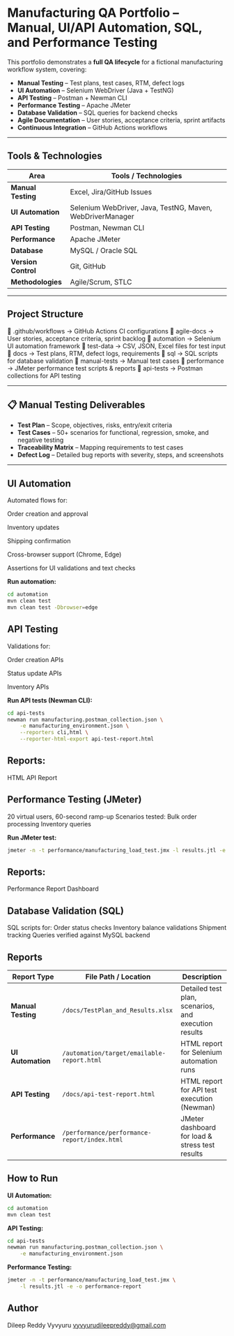 # Manufacturing QA Portfolio – Manual, UI/API Automation, SQL, and Performance Testing

This portfolio demonstrates a **full QA lifecycle** for a fictional manufacturing workflow system, covering:

- **Manual Testing** – Test plans, test cases, RTM, defect logs
- **UI Automation** – Selenium WebDriver (Java + TestNG)
- **API Testing** – Postman + Newman CLI
- **Performance Testing** – Apache JMeter
- **Database Validation** – SQL queries for backend checks
- **Agile Documentation** – User stories, acceptance criteria, sprint artifacts
- **Continuous Integration** – GitHub Actions workflows

---

## Tools & Technologies

| Area                 | Tools / Technologies |
|----------------------|----------------------|
| **Manual Testing**   | Excel, Jira/GitHub Issues |
| **UI Automation**    | Selenium WebDriver, Java, TestNG, Maven, WebDriverManager |
| **API Testing**      | Postman, Newman CLI |
| **Performance**      | Apache JMeter |
| **Database**         | MySQL / Oracle SQL |
| **Version Control**  | Git, GitHub |
| **Methodologies**    | Agile/Scrum, STLC |

---

## Project Structure
📂 .github/workflows     → GitHub Actions CI configurations
📂 agile-docs            → User stories, acceptance criteria, sprint backlog
📂 automation            → Selenium UI automation framework
📂 test-data              → CSV, JSON, Excel files for test input
📂 docs                   → Test plans, RTM, defect logs, requirements
📂 sql                    → SQL scripts for database validation
📂 manual-tests           → Manual test cases
📂 performance            → JMeter performance test scripts & reports
📂 api-tests              → Postman collections for API testing


---

## 📋 Manual Testing Deliverables

- **Test Plan** – Scope, objectives, risks, entry/exit criteria
- **Test Cases** – 50+ scenarios for functional, regression, smoke, and negative testing
- **Traceability Matrix** – Mapping requirements to test cases
- **Defect Log** – Detailed bug reports with severity, steps, and screenshots

---

## UI Automation
Automated flows for:

Order creation and approval

Inventory updates

Shipping confirmation

Cross-browser support (Chrome, Edge)

Assertions for UI validations and text checks

**Run automation:**
```bash
cd automation
mvn clean test
mvn clean test -Dbrowser=edge
```

## API Testing
Validations for:

Order creation APIs

Status update APIs

Inventory APIs

**Run API tests (Newman CLI):**
```bash
cd api-tests
newman run manufacturing.postman_collection.json \
    -e manufacturing_environment.json \
    --reporters cli,html \
    --reporter-html-export api-test-report.html
```

## Reports:
HTML API Report

## Performance Testing (JMeter)
20 virtual users, 60-second ramp-up
Scenarios tested:
Bulk order processing
Inventory queries

**Run JMeter test:**
```bash
jmeter -n -t performance/manufacturing_load_test.jmx -l results.jtl -e -o performance-report
```

## Reports:
Performance Report Dashboard

## Database Validation (SQL)
SQL scripts for:
Order status checks
Inventory balance validations
Shipment tracking
Queries verified against MySQL backend

## Reports
| Report Type        | File Path / Location                         | Description                                          |
| ------------------ | -------------------------------------------- | ---------------------------------------------------- |
| **Manual Testing** | `/docs/TestPlan_and_Results.xlsx`            | Detailed test plan, scenarios, and execution results |
| **UI Automation**  | `/automation/target/emailable-report.html`   | HTML report for Selenium automation runs             |
| **API Testing**    | `/docs/api-test-report.html`                 | HTML report for API test execution (Newman)          |
| **Performance**    | `/performance/performance-report/index.html` | JMeter dashboard for load & stress test results      |


## How to Run
**UI Automation:**
```bash
cd automation
mvn clean test
```

**API Testing:**
```bash
cd api-tests
newman run manufacturing.postman_collection.json \
    -e manufacturing_environment.json
```

**Performance Testing:**
```bash
jmeter -n -t performance/manufacturing_load_test.jmx \
    -l results.jtl -e -o performance-report
```

## Author

Dileep Reddy Vyvyuru
vyvyurudileepreddy@gmail.com
